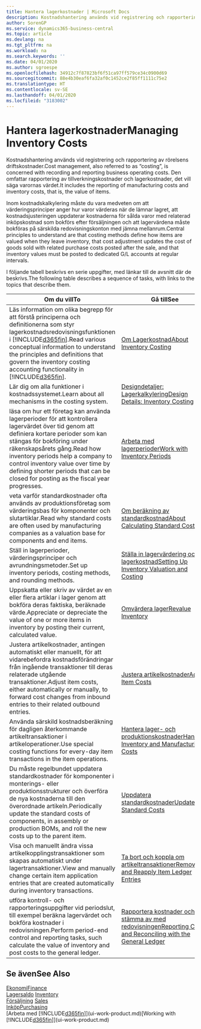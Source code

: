 ```yaml
---
title: Hantera lagerkostnader | Microsoft Docs
description: Kostnadshantering används vid registrering och rapportering av rörelsens driftskostnader. Den omfattar rapportering av tillverkningskostnader och lagerkostnader, det vill säga varornas värdet.
author: SorenGP
ms.service: dynamics365-business-central
ms.topic: article
ms.devlang: na
ms.tgt_pltfrm: na
ms.workload: na
ms.search.keywords: ''
ms.date: 04/01/2020
ms.author: sgroespe
ms.openlocfilehash: 34912c7f87823bf6f51ca97ff579ce34c0900d69
ms.sourcegitcommit: 88e4b30eaf6fa32af0c1452ce2f85ff1111c75e2
ms.translationtype: HT
ms.contentlocale: sv-SE
ms.lasthandoff: 04/01/2020
ms.locfileid: "3183002"
---
```

# <a name="managing-inventory-costs"></a><span data-ttu-id="4f6d3-104">Hantera lagerkostnader</span><span class="sxs-lookup"><span data-stu-id="4f6d3-104">Managing Inventory Costs</span></span>
<span data-ttu-id="4f6d3-105">Kostnadshantering används vid registrering och rapportering av rörelsens driftskostnader.</span><span class="sxs-lookup"><span data-stu-id="4f6d3-105">Cost management, also referred to as “costing”, is concerned with recording and reporting business operating costs.</span></span> <span data-ttu-id="4f6d3-106">Den omfattar rapportering av tillverkningskostnader och lagerkostnader, det vill säga varornas värdet.</span><span class="sxs-lookup"><span data-stu-id="4f6d3-106">It includes the reporting of manufacturing costs and inventory costs, that is, the value of items.</span></span>   

<span data-ttu-id="4f6d3-107">Inom kostnadskalkylering måste du vara medveten om att värderingsprinciper anger hur varor värderas när de lämnar lagret, att kostnadsjusteringen uppdaterar kostnaderna för sålda varor med relaterad inköpskostnad som bokförs efter försäljningen och att lagervärdena måste bokföras på särskilda redovisningskonton med jämna mellanrum.</span><span class="sxs-lookup"><span data-stu-id="4f6d3-107">Central principles to understand are that costing methods define how items are valued when they leave inventory, that cost adjustment updates the cost of goods sold with related purchase costs posted after the sale, and that inventory values must be posted to dedicated G/L accounts at regular intervals.</span></span>

<span data-ttu-id="4f6d3-108">I följande tabell beskrivs en serie uppgifter, med länkar till de avsnitt där de beskrivs.</span><span class="sxs-lookup"><span data-stu-id="4f6d3-108">The following table describes a sequence of tasks, with links to the topics that describe them.</span></span>

|<span data-ttu-id="4f6d3-109">**Om du vill**</span><span class="sxs-lookup"><span data-stu-id="4f6d3-109">**To**</span></span>|<span data-ttu-id="4f6d3-110">**Gå till**</span><span class="sxs-lookup"><span data-stu-id="4f6d3-110">**See**</span></span>|  
|------------|-------------|  
|<span data-ttu-id="4f6d3-111">Läs information om olika begrepp för att förstå principerna och definitionerna som styr lagerkostnadsredovisningsfunktionen i [!INCLUDE[d365fin](includes/d365fin_md.md)].</span><span class="sxs-lookup"><span data-stu-id="4f6d3-111">Read various conceptual information to understand the principles and definitions that govern the inventory costing accounting functionality in [!INCLUDE[d365fin](includes/d365fin_md.md)].</span></span>|[<span data-ttu-id="4f6d3-112">Om Lagerkostnad</span><span class="sxs-lookup"><span data-stu-id="4f6d3-112">About Inventory Costing</span></span>](finance-learn-about-costing.md)|  
|<span data-ttu-id="4f6d3-113">Lär dig om alla funktioner i kostnadssystemet.</span><span class="sxs-lookup"><span data-stu-id="4f6d3-113">Learn about all mechanisms in the costing system.</span></span>|[<span data-ttu-id="4f6d3-114">Designdetaljer: Lagerkalkylering</span><span class="sxs-lookup"><span data-stu-id="4f6d3-114">Design Details: Inventory Costing</span></span>](design-details-inventory-costing.md)|
|<span data-ttu-id="4f6d3-115">läsa om hur ett företag kan använda lagerperioder för att kontrollera lagervärdet över tid genom att definiera kortare perioder som kan stängas för bokföring under räkenskapsårets gång.</span><span class="sxs-lookup"><span data-stu-id="4f6d3-115">Read how inventory periods help a company to control inventory value over time by defining shorter periods that can be closed for posting as the fiscal year progresses.</span></span>|[<span data-ttu-id="4f6d3-116">Arbeta med lagerperioder</span><span class="sxs-lookup"><span data-stu-id="4f6d3-116">Work with Inventory Periods</span></span>](finance-how-to-work-with-inventory-periods.md)|
|<span data-ttu-id="4f6d3-117">veta varför standardkostnader ofta används av produktionsföretag som värderingsbas för komponenter och slutartiklar.</span><span class="sxs-lookup"><span data-stu-id="4f6d3-117">Read why standard costs are often used by manufacturing companies as a valuation base for components and end items.</span></span>|[<span data-ttu-id="4f6d3-118">Om beräkning av standardkostnad</span><span class="sxs-lookup"><span data-stu-id="4f6d3-118">About Calculating Standard Cost</span></span>](finance-about-calculating-standard-cost.md)|
|<span data-ttu-id="4f6d3-119">Ställ in lagerperioder, värderingsprinciper och avrundningsmetoder.</span><span class="sxs-lookup"><span data-stu-id="4f6d3-119">Set up inventory periods, costing methods, and rounding methods.</span></span>|[<span data-ttu-id="4f6d3-120">Ställa in lagervärdering och lagerkostnad</span><span class="sxs-lookup"><span data-stu-id="4f6d3-120">Setting Up Inventory Valuation and Costing</span></span>](finance-set-up-inventory-valuation-and-costing.md)|
|<span data-ttu-id="4f6d3-121">Uppskatta eller skriv av värdet av en eller flera artiklar i lager genom att bokföra deras faktiska, beräknade värde.</span><span class="sxs-lookup"><span data-stu-id="4f6d3-121">Appreciate or depreciate the value of one or more items in inventory by posting their current, calculated value.</span></span>|[<span data-ttu-id="4f6d3-122">Omvärdera lager</span><span class="sxs-lookup"><span data-stu-id="4f6d3-122">Revalue Inventory</span></span>](inventory-how-revalue-inventory.md)|
|<span data-ttu-id="4f6d3-123">Justera artikelkostnader, antingen automatiskt eller manuellt, för att vidarebefordra kostnadsförändringar från ingående transaktioner till deras relaterade utgående transaktioner.</span><span class="sxs-lookup"><span data-stu-id="4f6d3-123">Adjust item costs, either automatically or manually, to forward cost changes from inbound entries to their related outbound entries.</span></span>|[<span data-ttu-id="4f6d3-124">Justera artikelkostnader</span><span class="sxs-lookup"><span data-stu-id="4f6d3-124">Adjust Item Costs</span></span>](inventory-how-adjust-item-costs.md)|
|<span data-ttu-id="4f6d3-125">Använda särskild kostnadsberäkning för dagligen återkommande artikeltransaktioner i artikeloperationer.</span><span class="sxs-lookup"><span data-stu-id="4f6d3-125">Use special costing functions for every-day item transactions in the item operations.</span></span>|[<span data-ttu-id="4f6d3-126">Hantera lager- och produktionskostnader</span><span class="sxs-lookup"><span data-stu-id="4f6d3-126">Handling Inventory and Manufacturing Costs</span></span>](finance-handle-inventory-and-manufacturing-costs.md)|  
|<span data-ttu-id="4f6d3-127">Du måste regelbundet uppdatera standardkostnader för komponenter i monterings- eller produktionsstrukturer och överföra de nya kostnaderna till den överordnade artikeln.</span><span class="sxs-lookup"><span data-stu-id="4f6d3-127">Periodically update the standard costs of components, in assembly or production BOMs, and roll the new costs up to the parent item.</span></span>|[<span data-ttu-id="4f6d3-128">Uppdatera standardkostnader</span><span class="sxs-lookup"><span data-stu-id="4f6d3-128">Update Standard Costs</span></span>](finance-how-to-update-standard-costs.md)|
|<span data-ttu-id="4f6d3-129">Visa och manuellt ändra vissa artikelkopplingstransaktioner som skapas automatiskt under lagertransaktioner.</span><span class="sxs-lookup"><span data-stu-id="4f6d3-129">View and manually change certain item application entries that are created automatically during inventory transactions.</span></span>|[<span data-ttu-id="4f6d3-130">Ta bort och koppla om artikeltransaktioner</span><span class="sxs-lookup"><span data-stu-id="4f6d3-130">Remove and Reapply Item Ledger Entries</span></span>](finance-how-to-remove-and-reapply-item-entries.md)|
|<span data-ttu-id="4f6d3-131">utföra kontroll- och rapporteringsuppgifter vid periodslut, till exempel beräkna lagervärdet och bokföra kostnader i redovisningen.</span><span class="sxs-lookup"><span data-stu-id="4f6d3-131">Perform period-end control and reporting tasks, such calculate the value of inventory and post costs to the general ledger.</span></span>|[<span data-ttu-id="4f6d3-132">Rapportera kostnader och stämma av med redovisningen</span><span class="sxs-lookup"><span data-stu-id="4f6d3-132">Reporting Costs and Reconciling with the General Ledger</span></span>](finance-report-costs-and-reconcile-with-the-general-ledger.md)|

## <a name="see-also"></a><span data-ttu-id="4f6d3-133">Se även</span><span class="sxs-lookup"><span data-stu-id="4f6d3-133">See Also</span></span>  
 [<span data-ttu-id="4f6d3-134">Ekonomi</span><span class="sxs-lookup"><span data-stu-id="4f6d3-134">Finance</span></span>](finance.md)  
 <span data-ttu-id="4f6d3-135">[Lagersaldo](inventory-manage-inventory.md) </span><span class="sxs-lookup"><span data-stu-id="4f6d3-135">[Inventory](inventory-manage-inventory.md) </span></span>  
 <span data-ttu-id="4f6d3-136">[Försäljning](sales-manage-sales.md) </span><span class="sxs-lookup"><span data-stu-id="4f6d3-136">[Sales](sales-manage-sales.md) </span></span>  
 [<span data-ttu-id="4f6d3-137">Inköp</span><span class="sxs-lookup"><span data-stu-id="4f6d3-137">Purchasing</span></span>](purchasing-manage-purchasing.md)  
 <span data-ttu-id="4f6d3-138">[Arbeta med [!INCLUDE[d365fin](includes/d365fin_md.md)]](ui-work-product.md)</span><span class="sxs-lookup"><span data-stu-id="4f6d3-138">[Working with [!INCLUDE[d365fin](includes/d365fin_md.md)]](ui-work-product.md)</span></span>
